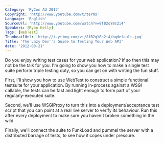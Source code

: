 ```yaml
---
Category: 'PyCon AU 2012'
Copyright: 'http://www.youtube.com/t/terms'
Language: 'English'
SourceUrl: 'http://www.youtube.com/watch?v=8fB2qY8s2i4'
Speakers: [Ryan Kelly]
Tags: [WebTest]
ThumbnailUrl: 'http://i.ytimg.com/vi/8fB2qY8s2i4/hqdefault.jpg'
Title: 'The Lazy Dev''s Guide to Testing Your Web API'
date: '2012-08-21'
---
```

Do you enjoy writing test cases for your web application? If so then this may
not be the talk for you. I'm going to show you how to make a single test suite
perform triple testing duty, so you can get on with writing the fun stuff.

First, I'll show you how to use WebTest to construct a simple functional
testsuite for your application. By running in-process against a WSGI callable,
the tests can be fast and light enough to form part of your regularly-executed
suite.

Second, we'll use WSGIProxy to turn this into a deployment/acceptance test
script that you can point at a real live server to verify its behaviour. Run
this after every deployment to make sure you haven't broken something in the
wild.

Finally, we'll connect the suite to FunkLoad and pummel the server with a
distributed barrage of tests, to see how it copes under pressure.


